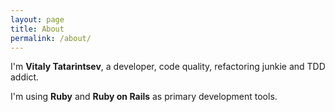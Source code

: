 ```yaml
---
layout: page
title: About
permalink: /about/
---
```


I'm **Vitaly Tatarintsev**, a developer, code quality, refactoring junkie and TDD addict.

I'm using **Ruby** and **Ruby on Rails** as primary development tools.

